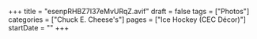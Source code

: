 +++
title = "esenpRHBZ7I37eMvURqZ.avif"
draft = false
tags = ["Photos"]
categories = ["Chuck E. Cheese's"]
pages = ["Ice Hockey (CEC Décor)"]
startDate = ""
+++
